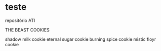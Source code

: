# teste
repositório ATI


THE BEAST COOKIES

shadow milk cookie
eternal sugar cookie
burning spice cookie
mistic floyr cookie
